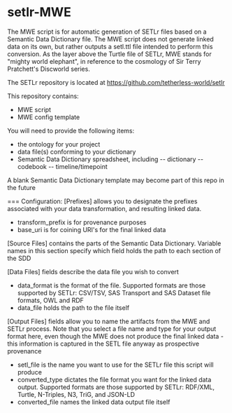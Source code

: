 # setlr-MWE

The MWE script is for automatic generation of SETLr files based on a Semantic Data Dictionary file. The MWE script does not generate linked data on its own, but rather outputs a setl.ttl file intended to perform this conversion. As the layer above the Turtle file of SETLr, MWE stands for "mighty world elephant", in reference to the cosmology of Sir Terry Pratchett's Discworld series.

The SETLr repository is located at https://github.com/tetherless-world/setlr

This repository contains: 
- MWE script
- MWE config template

You will need to provide the following items:
- the ontology for your project
- data file(s) conforming to your dictionary
- Semantic Data Dictionary spreadsheet, including
-- dictionary
-- codebook
-- timeline/timepoint

A blank Semantic Data Dictionary template may become part of this repo in the future

=== Configuration:
[Prefixes] allows you to designate the prefixes associated with your data transformation, and resulting linked data.
- transform_prefix is for provenance purposes
- base_uri is for coining URI's for the final linked data

[Source Files] contains the parts of the Semantic Data Dictionary. Variable names in this section specify which field holds the path to each section of the SDD

[Data Files] fields describe the data file you wish to convert
- data_format is the format of the file. Supported formats are those supported by SETLr: CSV/TSV, SAS Transport and SAS Dataset file formats, OWL and RDF
- data_file holds the path to the file itself

[Output Files] fields allow you to name the artifacts from the MWE and SETLr process. Note that you select a file name and type for your output format here, even though the MWE does not produce the final linked data - this information is captured in the SETL file anyway as prospective provenance
- setl_file is the name you want to use for the SETLr file this script will produce
- converted_type dictates the file format you want for the linked data output. Supported formats are those supported by SETLr: RDF/XML, Turtle, N-Triples, N3, TriG, and JSON-LD
- converted_file names the linked data output file itself

